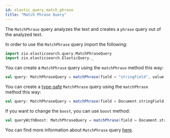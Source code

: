 ```yaml
---
id: elastic_query_match_phrase
title: "Match Phrase Query"
---
```


The `MatchPhrase` query analyzes the text and creates a `phrase` query out of the analyzed text.

In order to use the `MatchPhrase` query import the following:
```scala
import zio.elasticsearch.query.MatchPhraseQuery
import zio.elasticsearch.ElasticQuery._
```

You can create a `MatchPhrase` query using the `matchPhrase` method this way:
```scala
val query: MatchPhraseQuery = matchPhrase(field = "stringField", value = "test")
```

You can create a [type-safe](https://lambdaworks.github.io/zio-elasticsearch/overview/overview_zio_prelude_schema) `MatchPhrase` query using the `matchPhrase` method this way:
```scala
val query: MatchPhraseQuery = matchPhrase(field = Document.stringField, value = "test")
```

If you want to change the `boost`, you can use `boost` method:
```scala
val queryWithBoost: MatchPhraseQuery = matchPhrase(field = Document.stringField, value = "test")g.boost(2.0)
```

You can find more information about `MatchPhrase` query [here](https://www.elastic.co/guide/en/elasticsearch/reference/7.17/query-dsl-match-query-phrase.html).
